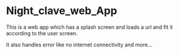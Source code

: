 # Night_clave_web_App
This is a web app which has a splash screen and loads a url and fit it according to the user screen.

It also handles error like no internet connectivity and more... 
